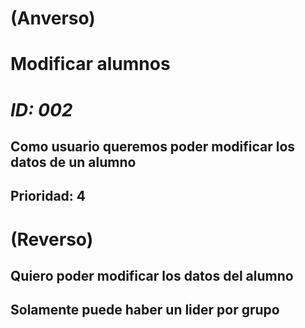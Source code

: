 # **(Anverso)**
# **Modificar alumnos**
# *ID: 002*
## Como usuario queremos poder modificar los datos de un alumno
**Prioridad:** 4
----------
# **(Reverso)**
## Quiero poder modificar los datos del alumno
## Solamente puede haber un lider por grupo
